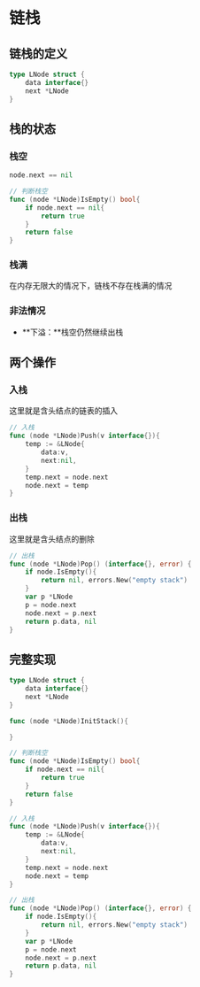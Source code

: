 # 链栈

## 链栈的定义

```go
type LNode struct {
	data interface{}
	next *LNode
}
```

## 栈的状态

### 栈空

```go
node.next == nil
```

```go
// 判断栈空
func (node *LNode)IsEmpty() bool{
	if node.next == nil{
		return true
	}
	return false
}
```

### 栈满

在内存无限大的情况下，链栈不存在栈满的情况

### 非法情况

* **下溢：**栈空仍然继续出栈

## 两个操作

### 入栈

这里就是含头结点的链表的插入

```go
// 入栈
func (node *LNode)Push(v interface{}){
	temp := &LNode{
		data:v,
		next:nil,
	}
	temp.next = node.next
	node.next = temp
}
```

### 出栈

这里就是含头结点的删除

```go
// 出栈
func (node *LNode)Pop() (interface{}, error) {
	if node.IsEmpty(){
		return nil, errors.New("empty stack")
	}
	var p *LNode
	p = node.next
	node.next = p.next
	return p.data, nil
}
```

## 完整实现

```go
type LNode struct {
	data interface{}
	next *LNode
}

func (node *LNode)InitStack(){

}

// 判断栈空
func (node *LNode)IsEmpty() bool{
	if node.next == nil{
		return true
	}
	return false
}

// 入栈
func (node *LNode)Push(v interface{}){
	temp := &LNode{
		data:v,
		next:nil,
	}
	temp.next = node.next
	node.next = temp
}

// 出栈
func (node *LNode)Pop() (interface{}, error) {
	if node.IsEmpty(){
		return nil, errors.New("empty stack")
	}
	var p *LNode
	p = node.next
	node.next = p.next
	return p.data, nil
}
```

